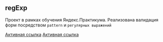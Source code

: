 regExp
---
Проект в рамках обучения Яндекс.Практикума.
Реализована валидация форм  посредством `pattern` и `регулярных выражений`

[Активная ссылка](https://zavizhenetc.github.io/regExp/)
[Активная ссылка](https://zavizhenetc.github.io/regExp/)
